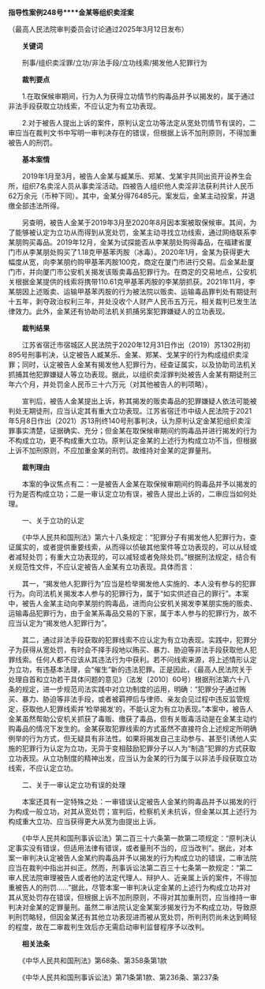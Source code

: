**指导性案例248号****金某等组织卖淫案**

（最高人民法院审判委员会讨论通过2025年3月12日发布）

　　**关键词**

　　刑事/组织卖淫罪/立功/非法手段/立功线索/揭发他人犯罪行为

　　**裁判要点**

　　1.在取保候审期间，行为人为获得立功情节约购毒品并予以揭发的，属于通过非法手段获取立功线索，不应认定为有立功表现。

　　2.对于被告人提出上诉的案件，原判认定立功等法定从宽处罚情节有误的，二审应当在裁判文书中写明一审判决存在的错误，但根据上诉不加刑原则，不得加重被告人的刑罚。

　　**基本案情**

　　2019年1月至3月，被告人金某与臧某乐、郑某、戈某宇共同出资开设养生会所，组织7名卖淫人员从事卖淫活动。四被告人组织他人卖淫非法获利共计人民币62万余元（币种下同）。其中，金某分得76485元。案发后，金某主动投案，并退缴全部违法所得。

　　另查明，被告人金某于2019年3月至2020年8月因本案被取保候审。其间，为了能够被认定为立功从而得到从宽处罚，金某主动寻找立功线索，通过网络联系李某朋购买毒品。2019年12月，金某为试探能否从李某朋处购得毒品，在福建省厦门市从李某朋处购买了1.18克甲基苯丙胺（冰毒）。2020年1月，金某为获得更大幅度从宽，向李某朋约购甲基苯丙胺100克，商定在厦门市进行交易。后金某赴厦门市，并向厦门市公安机关揭发该贩卖毒品犯罪行为。在商定的交易地点，公安机关根据金某提供的线索将携带110.61克甲基苯丙胺的李某朋抓获。2021年11月，李某朋因上述贩卖、运输甲基苯丙胺的行为被法院以贩卖、运输毒品罪判处有期徒刑十五年，剥夺政治权利三年，并处没收个人财产人民币五万元，相关裁判已发生法律效力。此外，金某还有协助司法机关抓捕另案犯罪嫌疑人的立功表现。

　　**裁判结果**

　　江苏省宿迁市宿城区人民法院于2020年12月31日作出（2019）苏1302刑初895号刑事判决，认定被告人臧某乐、金某、郑某、戈某宇的行为构成组织卖淫罪；同时，认定被告人金某有揭发他人犯罪行为，经查证属实，以及协助司法机关抓捕其他犯罪嫌疑人等立功表现。据此，以组织卖淫罪判处被告人金某有期徒刑三年六个月，并处罚金人民币三十六万元（对其他被告人的判项略）。

　　宣判后，被告人金某提出上诉，称其揭发的贩卖毒品的犯罪嫌疑人依法可能被判处无期徒刑，应当认定其有重大立功表现。江苏省宿迁市中级人民法院于2021年5月8日作出（2021）苏13刑终140号刑事判决，认为原判认定金某犯组织卖淫罪事实清楚，证据确实、充分；但金某在取保候审期间约购毒品并进行揭发的行为不构成立功，更不构成重大立功。原判认定金某的上述行为构成立功不当，但根据上诉不加刑原则，不应加重金某的刑罚。故维持对金某的定罪量刑。

　　**裁判理由**

　　本案的争议焦点有二：一是被告人金某在取保候审期间约购毒品并予以揭发的行为是否构成立功；二是一审认定立功有误，被告人提出上诉的，二审应当如何处理。

　　一、关于立功的认定

　　《中华人民共和国刑法》第六十八条规定：“犯罪分子有揭发他人犯罪行为，查证属实的，或者提供重要线索，从而得以侦破其他案件等立功表现的，可以从轻或者减轻处罚；有重大立功表现的，可以减轻或者免除处罚。”根据刑法规定，结合有关规范性文件，不应认定被告人金某有立功表现。具体而言：

　　其一，“揭发他人犯罪行为”应当是检举揭发他人实施的、本人没有参与的犯罪行为。向司法机关揭发本人参与的犯罪行为，属于“如实供述自己的罪行”。本案中，被告人金某主动向李某朋约购毒品，进而向公安机关揭发李某朋实施的贩卖、运输毒品犯罪行为，由于金某系毒品交易的下家，属于本人参与的犯罪行为，故不应当认定为“揭发他人犯罪行为”。

　　其二，通过非法手段获取的犯罪线索不应认定为有立功表现。实践中，犯罪分子为获得从宽处罚，有时会不择手段地以贿买、暴力、胁迫等非法手段获取他人犯罪线索。任何人都不应该从其违法行为中获利。若不问线索来源，将上述情形认定为立功，有违基本法理，会“催生”新的违法犯罪。正是因此，《最高人民法院关于处理自首和立功若干具体问题的意见》（法发〔2010〕60号）根据刑法第六十八条的规定，进一步规范司法实践中对立功制度的运用，明确：“犯罪分子通过贿买、暴力、胁迫等非法手段，或者被羁押后与律师、亲友会见过程中违反监管规定，获取他人犯罪线索并‘检举揭发’的，不能认定为有立功表现。”本案中，被告人金某虽然帮助公安机关抓获了毒贩、缴获了毒品，但有关贩毒活动是在金某主动约购毒品的情况下发生的。金某获取犯罪线索的方式虽然不直接符合上述规定所明确例举的行为方式，但无疑具有非法性。如果将揭发自己主动参与、甚至引诱他人实施的犯罪行为认定为立功，无异于变相鼓励犯罪分子以人为“制造”犯罪的方式获取立功表现。从立功制度的精神出发，应当认为金某的行为属于以非法手段获取立功线索，不应认定立功。

　　二、关于一审认定立功有误的处理

　　本案还具有一定特殊之处：一审错误认定被告人金某约购毒品并予以揭发的行为构成一般立功，对其从宽处罚；宣判后，检察机关未抗诉，但金某以其上述行为构成重大立功、应当获得更大从宽为由提出上诉。

　　《中华人民共和国刑事诉讼法》第二百三十六条第一款第二项规定：“原判决认定事实没有错误，但适用法律有错误，或者量刑不当的，应当改判”。据此，对本案一审判决认定被告人金某约购毒品并予以揭发的行为构成立功的错误，二审法院应当在裁判中指出并纠正。然而，刑事诉讼法第二百三十七条第一款规定：“第二审人民法院审理被告人或者他的法定代理人、辩护人、近亲属上诉的案件，不得加重被告人的刑罚……”据此，尽管本案一审判决认定金某的上述行为构成立功并对其从宽处罚存在错误，但根据上诉不加刑原则，不得对其加重刑罚，应当维持一审判决对金某的定罪量刑。虽然二审法院认定金某案涉揭发行为不构成立功，导致原判刑罚略轻，但因金某还有其他立功表现进而被从宽处罚，所判刑罚尚未达到畸轻的程度，故在二审裁判生效后亦无需启动审判监督程序予以改判。

　　**相关法条**

　　《中华人民共和国刑法》第68条、第358条第1款

　　《中华人民共和国刑事诉讼法》第71条第1款、第236条、第237条
